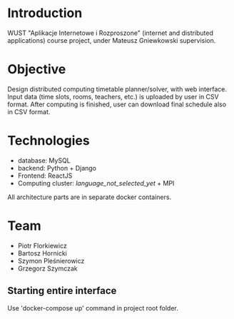 # Introduction
WUST "Aplikacje Internetowe i Rozproszone" (internet and distributed applications) course project, under Mateusz Gniewkowski supervision.

# Objective
Design distributed computing timetable planner/solver, with web interface. 
Input data (time slots, rooms, teachers, etc.) is uploaded by user in CSV format.
After computing is finished, user can download final schedule also in CSV format.

# Technologies
- database: MySQL
- backend: Python + Django
- Frontend: ReactJS
- Computing cluster: *language_not_selected_yet* + MPI

All architecture parts are in separate docker containers.

# Team
 - Piotr Florkiewicz
 - Bartosz Hornicki
 - Szymon Pleśnierowicz
 - Grzegorz Szymczak

## Starting entire interface
Use 'docker-compose up' command in project root folder.